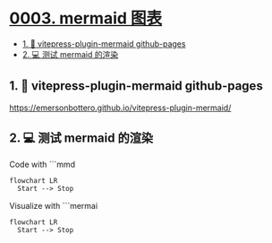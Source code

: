 # [0003. mermaid 图表](https://github.com/Tdahuyou/TNotes.template/tree/main/notes/0003.%20mermaid%20%E5%9B%BE%E8%A1%A8)

<!-- region:toc -->
- [1. 🔗 vitepress-plugin-mermaid github-pages](#1--vitepress-plugin-mermaid-github-pages)
- [2. 💻 测试 mermaid 的渲染](#2--测试-mermaid-的渲染)
<!-- endregion:toc -->

## 1. 🔗 vitepress-plugin-mermaid github-pages

https://emersonbottero.github.io/vitepress-plugin-mermaid/

## 2. 💻 测试 mermaid 的渲染

Code with ```mmd

```mmd
flowchart LR
  Start --> Stop
```

Visualize with ```mermai

```mermaid
flowchart LR
  Start --> Stop
```